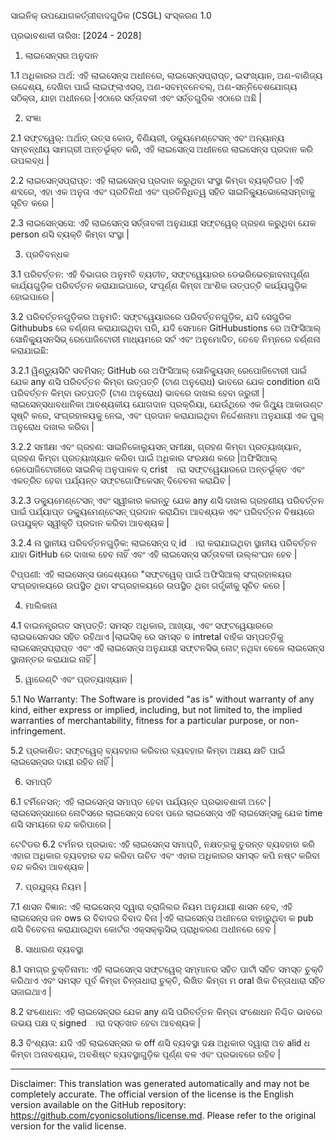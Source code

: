ସାଇନିକ୍ ଉପଯୋଗକର୍ତ୍ତାୀବାଦଗୁଡିକ (CSGL)
ସଂସ୍କରଣ 1.0

ପ୍ରଭାବଶାଳୀ ତାରିଖ: [2024 - 2028]

1. ଲାଇସେନ୍ସର ଅନୁଦାନ

1.1 ଅଧିକାରର ଅର୍ଥ: ଏହି ଲାଇସେନ୍ସ ଅଧୀନରେ, ଲାଇସେନ୍ସପ୍ରାପ୍ତ, ଇସଂଖ୍ୟାନ, ଅଣ-ବାଣିଜ୍ୟ ଉଦ୍ଦେଶ୍ୟ, ଦେଖିବା ପାଇଁ ଲାଇଫ୍ଲାଏସର୍, ଅଣ-ସବମ୍ବନେବଲ୍, ଅଣ-ସନ୍ନିବେଶଯୋଗ୍ୟ ସଠିକ୍ତା, ଯାହା ଅଧୀନରେ |ଏଠାରେ ସର୍ତ୍ତାବଳୀ ଏବଂ ସର୍ତ୍ତଗୁଡିକ ଏଠାରେ ଅଛି |

2. ସଂଜ୍ଞା

2.1 ସଫ୍ଟୱେର୍: ଅର୍ଥାତ୍ ଉତ୍ସ କୋଡ୍, ବିଣିୟରୀ, ଡକ୍ୟୁମେଣ୍ଟେସନ୍ ଏବଂ ଅନ୍ୟାନ୍ୟ ସମ୍ବନ୍ଧୀୟ ସାମଗ୍ରୀ ଅନ୍ତର୍ଭୂକ୍ତ କରି, ଏହି ଲାଇସେନ୍ସ ଅଧୀନରେ ଲାଇସେନ୍ସ ପ୍ରଦାନ କରି ଉପଲବ୍ଧ |

2.2 ଲାଇସେନ୍ସପ୍ରାପ୍ତ: ଏହି ଲାଇସେନ୍ସ ପ୍ରଦାନ କରୁଥିବା ସଂସ୍ଥା କିମ୍ବା ବ୍ୟକ୍ତିଗତ |ଏହି ଶବ୍ଦରେ, ଏହା ଏକ ଅନୁତା ଏବଂ ପ୍ରତିନିଧୀ ଏବଂ ପ୍ରତିନିଧିତ୍ୱ ସହିତ ସାଇନିକ୍ୟୁଭୋଲୋସମ୍ବାକୁ ସୂଚିତ କରେ |

2.3 ଲାଇସେନ୍ସସେ: ଏହି ଲାଇସେନ୍ସ ସର୍ତ୍ତାବଳୀ ଅନୁଯାୟୀ ସଫ୍ଟୱେର୍ ଗ୍ରହଣ କରୁଥିବା ଯେକ person ଣସି ବ୍ୟକ୍ତି କିମ୍ବା ସଂସ୍ଥା |

3. ପ୍ରତିବନ୍ଧକ

3.1 ପରିବର୍ତ୍ତନ: ଏହି ବିଭାଗର ଅନୁମତି ବ୍ୟତୀତ, ସଫ୍ଟୱେୟାରର ଡେଭରିଭେଚ୍ଛାବନାପୂର୍ଣ୍ଣ କାର୍ଯ୍ୟଗୁଡ଼ିକ ପରିବର୍ତ୍ତନ କରାଯାଇପାରେ, ସଂପୂର୍ଣ୍ଣ କିମ୍ବା ଆଂଶିକ ଉତ୍ପତ୍ତି କାର୍ଯ୍ୟଗୁଡ଼ିକ ହୋଇପାରେ |

3.2 ପରିବର୍ତ୍ତନଗୁଡ଼ିକର ଅନୁମତି: ସଫ୍ଟୱେୟାରରେ ପରିବର୍ତ୍ତନଗୁଡ଼ିକ, ଯଦି ସେଗୁଡିକ Githububs ରେ ବର୍ଣ୍ଣନା କରାଯାଇଥିବା ପରି, ଯଦି ସେମାନେ GitHubustions ରେ ଅଫିସିଆଲ୍ ସୋନିକ୍ୟୁସନସିଭ୍ ରେପୋଜିଟୋରୀ ମାଧ୍ୟମରେ ସର୍ଟ ଏବଂ ଅନୁମୋଦିତ, ତେବେ ନିମ୍ନରେ ବର୍ଣ୍ଣନା କରାଯାଇଛି:

3.2.1 ୱିଣ୍ଡ୍ୟୁସିଟି ସବମିସନ୍: GitHub ରେ ଅଫିସିଆଲ୍ ସୋନିକ୍ୟୁସନ୍ ରେପୋଜିଟୋରୀ ପାଇଁ ଯେକ any ଣସି ପରିବର୍ତ୍ତନ କିମ୍ବା ଉତ୍ପତ୍ତି (ଟାଣ ଅନୁରୋଧ) ଭାବରେ ଯେକ condition ଣସି ପରିବର୍ତ୍ତନ କିମ୍ବା ଉତ୍ପତ୍ତି (ଟାଣ ଅନୁରୋଧ) ଭାବରେ ଦାଖଲ ହେବା ଜରୁରୀ |ଲାଇସେନ୍ସଧାବଧାନିକା ଆବଶ୍ୟକୀୟ ଯୋଗଦାନ ପ୍ରକ୍ରିୟା, ଯେଉଁଥିରେ ଏକ ଜିଥ୍ୟୁ ଆକାଉଣ୍ଟ ସୃଷ୍ଟି କରେ, ସଂଗ୍ରହାଳୟକୁ ନେଇ, ଏବଂ ପ୍ରଦାନ କରାଯାଇଥିବା ନିର୍ଦ୍ଦେଶନାମା ଅନୁଯାୟୀ ଏକ ପୁଲ୍ ଅନୁରୋଧ ଦାଖଲ କରିବା |

3.2.2 ସମୀକ୍ଷା ଏବଂ ଗ୍ରହଣ: ସାଇନିକୋଲ୍ୟୁସନ୍ ସମୀକ୍ଷା, ଗ୍ରହଣ କିମ୍ବା ପ୍ରତ୍ୟାଖ୍ୟାନ, ଗ୍ରହଣ କିମ୍ବା ପ୍ରତ୍ୟାଖ୍ୟାନ କରିବା ପାଇଁ ଅଧିକାର ସଂରକ୍ଷଣ କରେ |ଅଫିସିଆଲ୍ ରେପୋଜିଟୋରୀରେ ସାଇନିକ୍ ଅନୁପାଳନ ଦ୍ crist ାରା ସଫ୍ଟୱେୟାରରେ ଅନ୍ତର୍ଭୂକ୍ତ ଏବଂ ଏକତ୍ରିତ ହେବା ପର୍ଯ୍ୟନ୍ତ ସଫ୍ଟଗୋଫିକେସନ୍ ବିବେଚନା କରାଯିବ |

3.2.3 ଡକ୍ୟୁମେଣ୍ଟେସନ୍ ଏବଂ ସ୍ୱୀକାର କରନ୍ତୁ ଯେକ any ଣସି ଦାଖଲ ଗ୍ରହଣୀୟ ପରିବର୍ତ୍ତନ ପାଇଁ ପର୍ଯ୍ୟାପ୍ତ ଡକ୍ୟୁମେଣ୍ଟେସନ୍ ପ୍ରଦାନ କରାଯିବା ଆବଶ୍ୟକ ଏବଂ ପରିବର୍ତ୍ତନ ବିଷୟରେ ଉପଯୁକ୍ତ ସ୍ୱୀକୃତି ପ୍ରଦାନ କରିବା ଆବଶ୍ୟକ |

3.2.4 ନା ସ୍ଥାନୀୟ ପରିବର୍ତ୍ତନଗୁଡ଼ିକ: ଲାଇସେନ୍ସ ଦ୍ id ାରା କରାଯାଇଥିବା ସ୍ଥାନୀୟ ପରିବର୍ତ୍ତନ ଯାହା GitHub ରେ ଦାଖଲ ହେବ ନାହିଁ ଏବଂ ଏହି ଲାଇସେନ୍ସ ସର୍ତ୍ତାବଳୀ ଉଲ୍ଲଂଘନ ହେବ |

ଟିପ୍ପଣୀ: ଏହି ଲାଇସେନ୍ସ ଉଦ୍ଦେଶ୍ୟରେ "ସଫ୍ଟୱେର୍ ପାଇଁ ଅଫିସିଆଲ୍ ସଂଗ୍ରହାଳୟର ସଂଗ୍ରହାଳୟରେ ଉପସ୍ଥିତ ଥିବା ସଂଗ୍ରହାଳୟରେ ଉପସ୍ଥିତ ଥିବା ଗର୍ତ୍ତ୍କୀକୁ ସୂଚିତ କରେ |

4. ମାଲିକାନା

4.1 ବାଇନନ୍ତ୍ରଗତ ସମ୍ପତ୍ତି: ସମସ୍ତ ଅଧିକାର, ଆଖ୍ୟା, ଏବଂ ସଫ୍ଟୱେୟାରରେ ଲାଇଭସେନସର ସହିତ ରହିଥାଏ |ଲାଇସିକ୍ ରେ ସମସ୍ତ ବ intretal ବାହିକ ସମ୍ପତ୍ତିକୁ ଲାଇସେନ୍ସପ୍ରାପ୍ତ ଏବଂ ଏହି ଲାଇସେନ୍ସ ଅନୁଯାୟୀ ସଫ୍ଟନସିଭ୍ ନୋଟ୍ ନଥିବା ବେଳେ ଲାଇସେନ୍ସ ସ୍ଥାନାନ୍ତର କରାଯାଇ ନାହିଁ |

5. ୱାରେଣ୍ଟି ଏବଂ ପ୍ରତ୍ୟାଖ୍ୟାନ |

5.1 No Warranty: The Software is provided "as is" without warranty of any kind, either express or implied, including, but not limited to, the implied warranties of merchantability, fitness for a particular purpose, or non-infringement.

5.2 ପ୍ରକାଶିତ: ସଫ୍ଟୱେର୍ ବ୍ୟବହାର କରିବାର ବ୍ୟବହାର କିମ୍ବା ଅକ୍ଷୟ କ୍ଷତି ପାଇଁ ଲାଇସେନ୍ସର ଦାୟୀ ରହିବ ନାହିଁ |

6. ସମାପ୍ତି

6.1 ଟର୍ମିନେସନ୍: ଏହି ଲାଇସେନ୍ସ ସମାପ୍ତ ହେବା ପର୍ଯ୍ୟନ୍ତ ପ୍ରଭାବଶାଳୀ ଅଟେ |ଲାଇସେନ୍ସଧାରେ ନୋଟିସରେ ଲାଇସେନ୍ସ ଦେବା ପରେ ଲାଇସେନ୍ସ ଏହି ଲାଇସେନ୍ସକୁ ଯେକ time ଣସି ସମୟରେ ବନ୍ଦ କରିପାରେ |

ଟେଟିଡର 6.2 ଟର୍ମନର ପ୍ରଭାବ: ଏହି ଲାଇସେନ୍ସ ସମାପ୍ତି, ନକ୍ଷତ୍ରକୁ ତୁରନ୍ତ ବ୍ୟବହାର କରି ଏହାର ଅଧିକାର ବ୍ୟବହାର ବନ୍ଦ କରିବା ଉଚିତ ଏବଂ ଏହାର ଅଧିକାରର ସମସ୍ତ କପି ନଷ୍ଟ କରିବା ବନ୍ଦ କରିବା ଆବଶ୍ୟକ |

7. ପ୍ରଯୁଜ୍ୟ ନିୟମ |

7.1 ଶାସନ ବିଜ୍ଞାନ: ଏହି ଲାଇସେନ୍ସ ଦ୍ୱାରା ବ୍ରାଜିଲର ନିୟମ ଅନୁଯାୟୀ ଶାସନ ହେବ, ଏହି ଲାଇସେନ୍ସ ଜନ ows ର ବିବାଦର ବିବାଦ ବିନା |ଏହି ଲାଇସେନ୍ସ ଅଧୀନରେ ବାହାରୁଥିବା କ pub ଣସି ବିବେଚନା କରାଯାଉଥିବା କୋର୍ଟର ଏକ୍ସକ୍ଲୁସିଭ୍ ପ୍ରାଧିକରଣ ଅଧୀନରେ ହେବ |

8. ସାଧାରଣ ବ୍ୟବସ୍ଥା

8.1 ସମଗ୍ର ଚୁକ୍ତିନାମା: ଏହି ଲାଇସେନ୍ସ ସଫ୍ଟୱେର୍ ସମ୍ମାନର ସହିତ ପାର୍ଟୀ ସହିତ ସମସ୍ତ ଚୁକ୍ତି କରିଥାଏ ଏବଂ ସମସ୍ତ ପୂର୍ବ କିମ୍ବା ଚିନ୍ତାଧାରା ଚୁକ୍ତି, ଲିଖିତ କିମ୍ବା ମ oral ଖିକ ଚିନ୍ତାଧାରା ସହିତ ସଜାଇଥାଏ |

8.2 ସଂଶୋଧନ: ଏହି ଲାଇସେନ୍ସର ଯେକ any ଣସି ପରିବର୍ତ୍ତନ କିମ୍ବା ସଂଶୋଧନ ନିଶ୍ଚିତ ଭାବରେ ଉଭୟ ପକ୍ଷ ଦ୍ signed ାରା ଦସ୍ତଖତ ହେବା ଆବଶ୍ୟକ |

8.3 ବିଂଶ୍ୟତା: ଯଦି ଏହି ଲାଇସେନ୍ସର କ off ଣସି ବ୍ୟବସ୍ଥା ଦକ୍ଷ ଅଧିକାର ଦ୍ୱାରା ଅବ alid ଧ କିମ୍ବା ଅନାବଶ୍ୟକ, ଅବଶିଷ୍ଟ ବ୍ୟବସ୍ଥାଗୁଡ଼ିକ ପୂର୍ଣ୍ଣ ବଳ ଏବଂ ପ୍ରଭାବରେ ରହିବ |

---
Disclaimer: This translation was generated automatically and may not be completely accurate. The official version of the license is the English version available on the GitHub repository: https://github.com/cyonicsolutions/license.md. Please refer to the original version for the valid license.